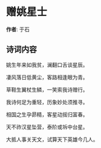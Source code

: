 # 赠姚星士

**作者**: 于石

## 诗词内容

姚生年来如我贫，澜翻口舌谈星辰。

凄风落日低黄尘，客路相逢眼为青。

草鞋生翼杖生鳞，一笑索我诗赠行。

我诗何足为重轻，历象妙处须推寻。

相国之生孕昴精，客星动摇归富春。

天不祚汉星坠营，泰阶或坼中台星。

大抵人事关天文，试算天下英雄今几人。


